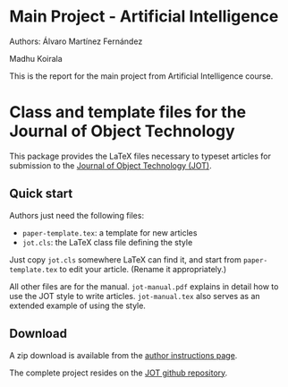 # Main Project - Artificial Intelligence
Authors:
Álvaro Martínez Fernández

Madhu Koirala

This is the report for the main project from Artificial Intelligence course.

<h1 id="class_and_template_files_for_the_journal_of_object_technology">Class and template files for the Journal of Object Technology</h1>

<p>This package provides the LaTeX files necessary to typeset articles for submission to the <a href="http://www.jot.fm">Journal of Object Technology (JOT)</a>.</p>

<h2 id="quick_start">Quick start</h2>

<p>Authors just need the following files:</p>

<ul>
<li><code>paper-template.tex</code>: a template for new articles</li>
<li><code>jot.cls</code>: the LaTeX class file defining the style</li>
</ul>

<p>Just copy <code>jot.cls</code> somewhere LaTeX can find it, and start from <code>paper-template.tex</code> to edit your article. (Rename it appropriately.)</p>

<p>All other files are for the manual.  <code>jot-manual.pdf</code> explains in detail how to use the JOT style to write articles.  <code>jot-manual.tex</code> also serves as an extended example of using the style.</p>

<h2 id="download">Download</h2>

<p>A zip download is available from the <a href="http://www.jot.fm/authors.html">author instructions page</a>.</p>

<p>The complete project resides on the <a href="https://github.com/jotfm/jot">JOT github repository</a>.</p>
